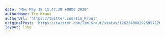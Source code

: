```yaml
---
date: 'Mon May 18 11:47:29 +0000 2020'
authorName: Tim Kraut
authorUrl: 'https://twitter.com/Tim_Kraut'
originalPost: 'https://twitter.com/Tim_Kraut/status/1262349082925957120'
layout: like
---
```

